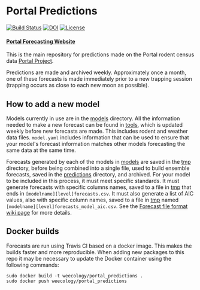 # Portal Predictions
[![Build Status](https://travis-ci.org/weecology/portalPredictions.svg?branch=master)](https://travis-ci.org/weecology/portalPredictions)
[![DOI](https://zenodo.org/badge/DOI/10.5281/zenodo.833438.svg)](https://doi.org/10.5281/zenodo.833438)
[![License](http://img.shields.io/badge/license-MIT-blue.svg)](https://raw.githubusercontent.com/weecology/portalPredictions/master/LICENSE)

#### [Portal Forecasting Website](http://portal.naturecast.org/)

This is the main repository for predictions made on the Portal rodent census data [Portal Project](http://portal.weecology.org/).

Predictions are made and archived weekly. Approximately once a month, one of these forecasts is made immediately prior to a new trapping session (trapping occurs as close to each new moon as possible).

## How to add a new model

Models currently in use are in the [models](models) directory. All the information needed to make a new forecast can be found in [tools](tools), which is updated weekly before new forecasts are made. This includes rodent and weather data files. `model.yaml` includes information that can be used to ensure that your model's forecast information matches other models forecasting the same data at the same time.

Forecasts generated by each of the models in [models](models) are saved in the [tmp](tmp) directory, before being combined into a single file, used to build ensemble forecasts, saved in the [predictions](predictions) directory, and archived. For your model to be included in this process, it must meet specific standards. It must generate forecasts with specific columns names, saved to a file in [tmp](tmp) that ends in `[modelname][level]forecasts.csv`. It must also generate a list of AIC values, also with specific column names, saved to a file in [tmp](tmp) named `[modelname][level]forecasts_model_aic.csv`. See the [Forecast file format wiki page](https://github.com/weecology/portalPredictions/wiki/Forecast-file-format) for more details.

## Docker builds

Forecasts are run using Travis CI based on a docker image. This makes the builds
faster and more reproducible. When adding new packages to this repo it may be
necessary to update the Docker container using the following commands:

```
sudo docker build -t weecology/portal_predictions .
sudo docker push weecology/portal_predictions
```
